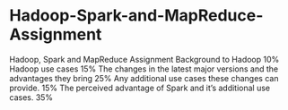 # Hadoop-Spark-and-MapReduce-Assignment
Hadoop, Spark and MapReduce Assignment
Background to Hadoop 10%
Hadoop use cases 15%
The changes in the latest major versions and the advantages they bring 25%
Any additional use cases these changes can provide. 15%
The perceived advantage of Spark and it’s additional use cases. 35%
